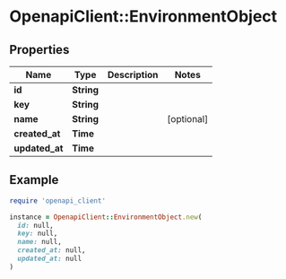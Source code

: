 # OpenapiClient::EnvironmentObject

## Properties

| Name | Type | Description | Notes |
| ---- | ---- | ----------- | ----- |
| **id** | **String** |  |  |
| **key** | **String** |  |  |
| **name** | **String** |  | [optional] |
| **created_at** | **Time** |  |  |
| **updated_at** | **Time** |  |  |

## Example

```ruby
require 'openapi_client'

instance = OpenapiClient::EnvironmentObject.new(
  id: null,
  key: null,
  name: null,
  created_at: null,
  updated_at: null
)
```

